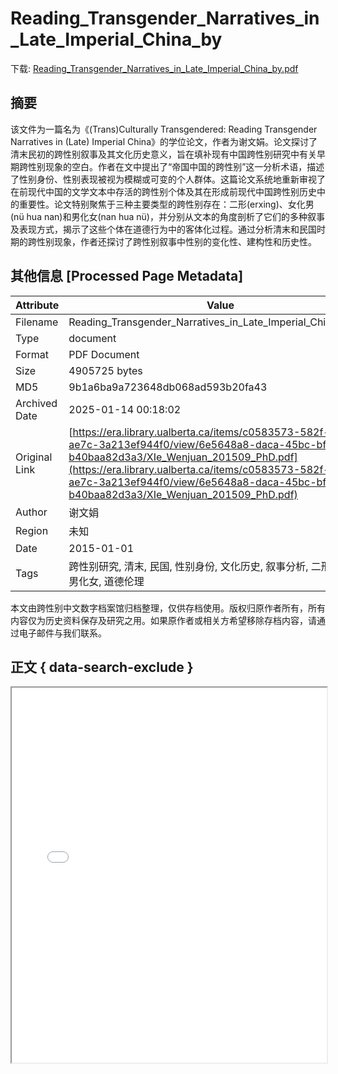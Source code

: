 # Reading_Transgender_Narratives_in_Late_Imperial_China_by

<!-- tcd_download_link -->
下载: [Reading_Transgender_Narratives_in_Late_Imperial_China_by.pdf](Reading_Transgender_Narratives_in_Late_Imperial_China_by.pdf)
<!-- tcd_download_link_end -->

## 摘要

<!-- tcd_abstract -->
该文件为一篇名为《(Trans)Culturally Transgendered: Reading Transgender Narratives in (Late) Imperial China》的学位论文，作者为谢文娟。论文探讨了清末民初的跨性别叙事及其文化历史意义，旨在填补现有中国跨性别研究中有关早期跨性别现象的空白。作者在文中提出了“帝国中国的跨性别”这一分析术语，描述了性别身份、性别表现被视为模糊或可变的个人群体。这篇论文系统地重新审视了在前现代中国的文学文本中存活的跨性别个体及其在形成前现代中国跨性别历史中的重要性。论文特别聚焦于三种主要类型的跨性别存在：二形(erxing)、女化男(nü hua nan)和男化女(nan hua nü)，并分别从文本的角度剖析了它们的多种叙事及表现方式，揭示了这些个体在道德行为中的客体化过程。通过分析清末和民国时期的跨性别现象，作者还探讨了跨性别叙事中性别的变化性、建构性和历史性。

<!-- tcd_abstract_end -->

## 其他信息 [Processed Page Metadata]

| Attribute       | Value                                  |
|-----------------|----------------------------------------|
| Filename        | Reading_Transgender_Narratives_in_Late_Imperial_China_by.pdf                             |
| Type            | document                                 |
| Format          | PDF Document                               |
| Size            | 4905725 bytes                           |
| MD5             | 9b1a6ba9a723648db068ad593b20fa43                                  |
| Archived Date   | 2025-01-14 00:18:02                             |
| Original Link   | [https://era.library.ualberta.ca/items/c0583573-582f-4a2f-ae7c-3a213ef944f0/view/6e5648a8-daca-45bc-bfa3-b40baa82d3a3/XIe_Wenjuan_201509_PhD.pdf](https://era.library.ualberta.ca/items/c0583573-582f-4a2f-ae7c-3a213ef944f0/view/6e5648a8-daca-45bc-bfa3-b40baa82d3a3/XIe_Wenjuan_201509_PhD.pdf)                         |
| Author          | 谢文娟                               |
| Region          | 未知                               |
| Date            | 2015-01-01                                 |
| Tags            | 跨性别研究, 清末, 民国, 性别身份, 文化历史, 叙事分析, 二形, 女化男, 男化女, 道德伦理                                 |

本文由跨性别中文数字档案馆归档整理，仅供存档使用。版权归原作者所有，所有内容仅为历史资料保存及研究之用。如果原作者或相关方希望移除存档内容，请通过电子邮件与我们联系。

## 正文 { data-search-exclude }

<!-- tcd_main_text -->
<iframe src="../Reading_Transgender_Narratives_in_Late_Imperial_China_by.pdf" width="100%" height="600px">
    <p>无法显示PDF，请下载查看。</p>
</iframe>
<!-- tcd_main_text_end -->

